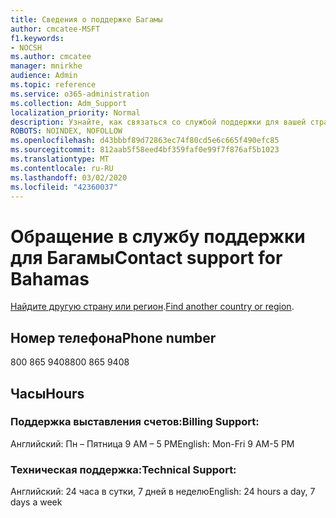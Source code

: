 ```yaml
---
title: Сведения о поддержке Багамы
author: cmcatee-MSFT
f1.keywords:
- NOCSH
ms.author: cmcatee
manager: mnirkhe
audience: Admin
ms.topic: reference
ms.service: o365-administration
ms.collection: Adm_Support
localization_priority: Normal
description: Узнайте, как связаться со службой поддержки для вашей страны или региона.
ROBOTS: NOINDEX, NOFOLLOW
ms.openlocfilehash: d43bbbf89d72863ec74f80cd5e6c665f490efc85
ms.sourcegitcommit: 812aab5f58eed4bf359faf0e99f7f876af5b1023
ms.translationtype: MT
ms.contentlocale: ru-RU
ms.lasthandoff: 03/02/2020
ms.locfileid: "42360037"
---
```

# <a name="contact-support-for-bahamas"></a><span data-ttu-id="d8361-103">Обращение в службу поддержки для Багамы</span><span class="sxs-lookup"><span data-stu-id="d8361-103">Contact support for Bahamas</span></span>

<span data-ttu-id="d8361-104">[Найдите другую страну или регион](../contact-support-for-business-products.md).</span><span class="sxs-lookup"><span data-stu-id="d8361-104">[Find another country or region](../contact-support-for-business-products.md).</span></span>

## <a name="phone-number"></a><span data-ttu-id="d8361-105">Номер телефона</span><span class="sxs-lookup"><span data-stu-id="d8361-105">Phone number</span></span>
<span data-ttu-id="d8361-106">800 865 9408</span><span class="sxs-lookup"><span data-stu-id="d8361-106">800 865 9408</span></span>

## <a name="hours"></a><span data-ttu-id="d8361-107">Часы</span><span class="sxs-lookup"><span data-stu-id="d8361-107">Hours</span></span>
### <a name="billing-support"></a><span data-ttu-id="d8361-108">Поддержка выставления счетов:</span><span class="sxs-lookup"><span data-stu-id="d8361-108">Billing Support:</span></span>

<span data-ttu-id="d8361-109">Английский: Пн – Пятница 9 AM – 5 PM</span><span class="sxs-lookup"><span data-stu-id="d8361-109">English: Mon-Fri 9 AM-5 PM</span></span>

### <a name="technical-support"></a><span data-ttu-id="d8361-110">Техническая поддержка:</span><span class="sxs-lookup"><span data-stu-id="d8361-110">Technical Support:</span></span>

<span data-ttu-id="d8361-111">Английский: 24 часа в сутки, 7 дней в неделю</span><span class="sxs-lookup"><span data-stu-id="d8361-111">English: 24 hours a day, 7 days a week</span></span>
